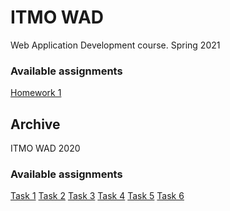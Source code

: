 # ITMO WAD

Web Application Development course. Spring 2021

### Available assignments
[Homework 1](assignments/homework1.md)

## Archive

ITMO WAD 2020

### Available assignments
[Task 1](assignments/2020/task1.md)
[Task 2](assignments/2020/task2.md)
[Task 3](assignments/2020/task3.md)
[Task 4](assignments/2020/task4.md)
[Task 5](assignments/2020/task5.md)
[Task 6](assignments/2020/task6.md)